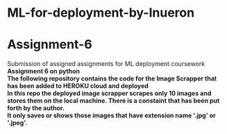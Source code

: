 # ML-for-deployment-by-Inueron
# Assignment-6
Submission of assigned assignments for ML deployment coursework
<br/><b> Assignment 6 on python
<br/> The following repository contains the code for the Image Scrapper that has been added to HEROKU cloud and deployed
<br/> In this repo the deployed image scrapper scrapes only 10 images and stores them on the local machine. There is a constaint that has been put forth by the author. 
<br/> It only saves or shows those images that have extension name '.jpg' or '.jpeg'.
